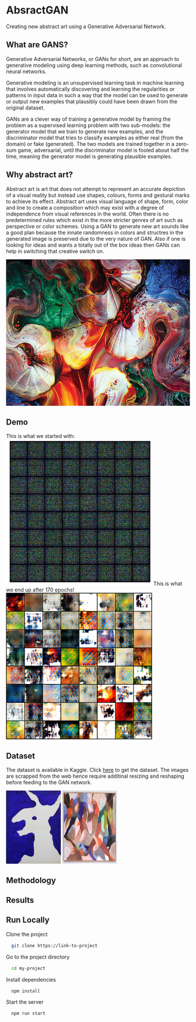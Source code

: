
# AbsractGAN

Creating new abstract art using a Generative Adversarial Network.




## What are GANS?

Generative Adversarial Networks, or GANs for short, are an approach to generative modeling using deep learning methods, such as convolutional neural networks.

Generative modeling is an unsupervised learning task in machine learning that involves automatically discovering and learning the regularities or patterns in input data in such a way that the model can be used to generate or output new examples that plausibly could have been drawn from the original dataset.

GANs are a clever way of training a generative model by framing the problem as a supervised learning problem with two sub-models: the generator model that we train to generate new examples, and the discriminator model that tries to classify examples as either real (from the domain) or fake (generated). The two models are trained together in a zero-sum game, adversarial, until the discriminator model is fooled about half the time, meaning the generator model is generating plausible examples.


## Why abstract art?

Abstract art is art that does not attempt to represent an accurate depiction of a visual reality but instead use shapes, colours, forms and gestural marks to achieve its effect. Abstract art uses visual language of shape, form, color and line to create a composition which may exist with a degree of independence from visual references in the world. Often there is no predetermined rules which exist in the more stricter genres of art such as perspective or color schemes. Using a GAN to generate new art sounds like a good plan because the innate randomness in colors and structres in the generated image is preserved due to the very nature of GAN. Also if one is looking for ideas and wants a totally out of the box ideas then GANs can help in switching that creative switch on.

<img src="https://github.com/KaramSahoo/AbstractGAN/blob/main/abstract-art.png" width="600" height="400">

## Demo
This is what we started with:
<img src="https://github.com/KaramSahoo/AbstractGAN/blob/main/initial.png" width="400" height="400">
This is what we end up after 170 epochs!
<img src="https://github.com/KaramSahoo/AbstractGAN/blob/main/final.png" width="400" height="400">

## Dataset

The dataset is available in Kaggle. Click [here](https://www.kaggle.com/bryanb/abstract-art-gallery) to get the dataset. The images are scrapped from the web hence require additinal resizing and reshaping before feeding to the GAN network.

<p float="left">
<img src="https://github.com/KaramSahoo/AbstractGAN/blob/main/Abstract_image_42.jpg" width="150" height="200">
<img src="https://github.com/KaramSahoo/AbstractGAN/blob/main/Abstract_image_74.jpg" width="150" height="200">
</p>

## Methodology
## Results
## Run Locally

Clone the project

```bash
  git clone https://link-to-project
```

Go to the project directory

```bash
  cd my-project
```

Install dependencies

```bash
  npm install
```

Start the server

```bash
  npm run start
```

